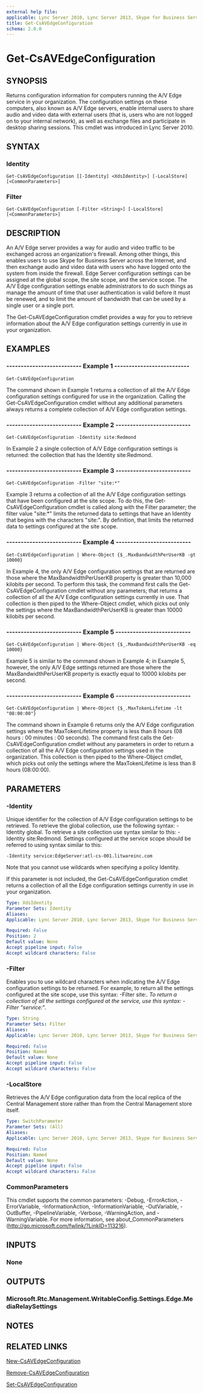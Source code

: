 ```yaml
---
external help file: 
applicable: Lync Server 2010, Lync Server 2013, Skype for Business Server 2015, Skype for Business Server 2019
title: Get-CsAVEdgeConfiguration
schema: 2.0.0
---
```


# Get-CsAVEdgeConfiguration

## SYNOPSIS
Returns configuration information for computers running the A/V Edge service in your organization.
The configuration settings on these computers, also known as A/V Edge servers, enable internal users to share audio and video data with external users (that is, users who are not logged on to your internal network), as well as exchange files and participate in desktop sharing sessions.
This cmdlet was introduced in Lync Server 2010.


## SYNTAX

### Identity
```
Get-CsAVEdgeConfiguration [[-Identity] <XdsIdentity>] [-LocalStore] [<CommonParameters>]
```

### Filter
```
Get-CsAVEdgeConfiguration [-Filter <String>] [-LocalStore] [<CommonParameters>]
```

## DESCRIPTION
An A/V Edge server provides a way for audio and video traffic to be exchanged across an organization's firewall.
Among other things, this enables users to use Skype for Business Server across the Internet, and then exchange audio and video data with users who have logged onto the system from inside the firewall.
Edge Server configuration settings can be assigned at the global scope, the site scope, and the service scope.
The A/V Edge configuration settings enable administrators to do such things as manage the amount of time that user authentication is valid before it must be renewed, and to limit the amount of bandwidth that can be used by a single user or a single port.

The Get-CsAVEdgeConfiguration cmdlet provides a way for you to retrieve information about the A/V Edge configuration settings currently in use in your organization.


## EXAMPLES

### -------------------------- Example 1 --------------------------
```
Get-CsAVEdgeConfiguration
```

The command shown in Example 1 returns a collection of all the A/V Edge configuration settings configured for use in the organization.
Calling the Get-CsAVEdgeConfiguration cmdlet without any additional parameters always returns a complete collection of A/V Edge configuration settings.

### -------------------------- Example 2 --------------------------
```
Get-CsAVEdgeConfiguration -Identity site:Redmond
```

In Example 2 a single collection of A/V Edge configuration settings is returned: the collection that has the Identity site:Redmond.

### -------------------------- Example 3 --------------------------
```
Get-CsAVEdgeConfiguration -Filter "site:*"
```

Example 3 returns a collection of all the A/V Edge configuration settings that have been configured at the site scope.
To do this, the Get-CsAVEdgeConfiguration cmdlet is called along with the Filter parameter; the filter value "site:*" limits the returned data to settings that have an Identity that begins with the characters "site:".
By definition, that limits the returned data to settings configured at the site scope.

### -------------------------- Example 4 --------------------------
```
Get-CsAVEdgeConfiguration | Where-Object {$_.MaxBandwidthPerUserKB -gt 10000}
```

In Example 4, the only A/V Edge configuration settings that are returned are those where the MaxBandwidthPerUserKB property is greater than 10,000 kilobits per second.
To perform this task, the command first calls the Get-CsAVEdgeConfiguration cmdlet without any parameters; that returns a collection of all the A/V Edge configuration settings currently in use.
That collection is then piped to the Where-Object cmdlet, which picks out only the settings where the MaxBandwidthPerUserKB is greater than 10000 kilobits per second.

### -------------------------- Example 5 --------------------------
```
Get-CsAVEdgeConfiguration | Where-Object {$_.MaxBandwidthPerUserKB -eq 10000}
```

Example 5 is similar to the command shown in Example 4; in Example 5, however, the only A/V Edge settings returned are those where the MaxBandwidthPerUserKB property is exactly equal to 10000 kilobits per second.

### -------------------------- Example 6 --------------------------
```
Get-CsAVEdgeConfiguration | Where-Object {$_.MaxTokenLifetime -lt "08:00:00"}
```

The command shown in Example 6 returns only the A/V Edge configuration settings where the MaxTokenLifetime property is less than 8 hours (08 hours : 00 minutes : 00 seconds).
The command first calls the Get-CsAVEdgeConfiguration cmdlet without any parameters in order to return a collection of all the A/V Edge configuration settings used in the organization.
This collection is then piped to the Where-Object cmdlet, which picks out only the settings where the MaxTokenLifetime is less than 8 hours (08:00:00).


## PARAMETERS

### -Identity
Unique identifier for the collection of A/V Edge configuration settings to be retrieved.
To retrieve the global collection, use the following syntax: -Identity global.
To retrieve a site collection use syntax similar to this: -Identity site:Redmond.
Settings configured at the service scope should be referred to using syntax similar to this: 

`-Identity service:EdgeServer:atl-cs-001.litwareinc.com`

Note that you cannot use wildcards when specifying a policy Identity.

If this parameter is not included, the Get-CsAVEdgeConfiguration cmdlet returns a collection of all the Edge configuration settings currently in use in your organization.

```yaml
Type: XdsIdentity
Parameter Sets: Identity
Aliases: 
Applicable: Lync Server 2010, Lync Server 2013, Skype for Business Server 2015

Required: False
Position: 2
Default value: None
Accept pipeline input: False
Accept wildcard characters: False
```

### -Filter
Enables you to use wildcard characters when indicating the A/V Edge configuration settings to be returned.
For example, to return all the settings configured at the site scope, use this syntax: -Filter site:*.
To return a collection of all the settings configured at the service, use this syntax: -Filter "service:*".

```yaml
Type: String
Parameter Sets: Filter
Aliases: 
Applicable: Lync Server 2010, Lync Server 2013, Skype for Business Server 2015

Required: False
Position: Named
Default value: None
Accept pipeline input: False
Accept wildcard characters: False
```

### -LocalStore
Retrieves the A/V Edge configuration data from the local replica of the Central Management store rather than from the Central Management store itself.

```yaml
Type: SwitchParameter
Parameter Sets: (All)
Aliases: 
Applicable: Lync Server 2010, Lync Server 2013, Skype for Business Server 2015

Required: False
Position: Named
Default value: None
Accept pipeline input: False
Accept wildcard characters: False
```

### CommonParameters
This cmdlet supports the common parameters: -Debug, -ErrorAction, -ErrorVariable, -InformationAction, -InformationVariable, -OutVariable, -OutBuffer, -PipelineVariable, -Verbose, -WarningAction, and -WarningVariable. For more information, see about_CommonParameters (http://go.microsoft.com/fwlink/?LinkID=113216).


## INPUTS

### None


## OUTPUTS

### Microsoft.Rtc.Management.WritableConfig.Settings.Edge.MediaRelaySettings


## NOTES


## RELATED LINKS

[New-CsAVEdgeConfiguration](New-CsAVEdgeConfiguration.md)

[Remove-CsAVEdgeConfiguration](Remove-CsAVEdgeConfiguration.md)

[Set-CsAVEdgeConfiguration](Set-CsAVEdgeConfiguration.md)
